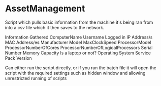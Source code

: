 # AssetManagement

Script which pulls basic information from the machine it's being ran from into a csv file which it then saves to the network.

Information Gathered
ComputerName
Username Logged in
IP Address/s
MAC Address/es
Manufacturer
Model
MaxClockSpeed
ProcessorModel
ProcessorNumberOfCores
ProcessorNumberOfLogicalProcessors
Serial Number
Memory Capacity
Is a laptop or not?
Operating System
Service Pack Version

Can either run the script directly, or if you run the batch file it will open the script with the required settings such as hidden window and allowing unrestricted running of scripts
